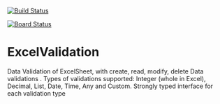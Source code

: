 [![Build Status](https://dev.azure.com/devopspractices1/Space%20Game%20-%20web%20-%20Tests/_apis/build/status/sheddy123.ExcelValidation?branchName=main)](https://dev.azure.com/devopspractices1/Space%20Game%20-%20web%20-%20Tests/_build/latest?definitionId=15&branchName=main)

[![Board Status](https://dev.azure.com/devopspractices1/edf82c24-f3b4-4b8d-b4d8-c9d8226cdd76/6e39babb-026a-42b5-99f5-74cb591b7558/_apis/work/boardbadge/5a6b185d-9550-4c48-866a-3f420436d959?columnOptions=1)](https://dev.azure.com/devopspractices1/edf82c24-f3b4-4b8d-b4d8-c9d8226cdd76/_boards/board/t/6e39babb-026a-42b5-99f5-74cb591b7558/Microsoft.RequirementCategory/)

# ExcelValidation
Data Validation of ExcelSheet, with create, read, modify, delete Data validations . Types of validations supported: Integer (whole in Excel), Decimal, List, Date, Time, Any and Custom.  Strongly typed interface for each validation type
